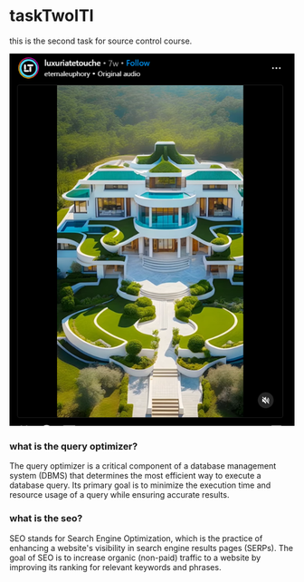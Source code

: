 # taskTwoITI
this is the second task for source control course.

![image](./images/Screenshot%202024-04-25%20031027.png)


### what is the query optimizer?

The query optimizer is a critical component of a database management system (DBMS) that determines the most efficient way to execute a database query. Its primary goal is to minimize the execution time and resource usage of a query while ensuring accurate results.

### what is the seo?

SEO stands for Search Engine Optimization, which is the practice of enhancing a website's visibility in search engine results pages (SERPs). The goal of SEO is to increase organic (non-paid) traffic to a website by improving its ranking for relevant keywords and phrases.

